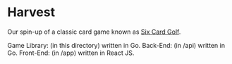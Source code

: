 # Harvest

Our spin-up of a classic card game known as [Six Card Golf](https://en.wikipedia.org/wiki/Golf_(card_game)).

Game Library: (in this directory) written in Go.
Back-End: (in /api) written in Go.
Front-End: (in /app) written in React JS.
